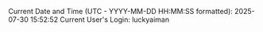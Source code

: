 Current Date and Time (UTC - YYYY-MM-DD HH:MM:SS formatted): 2025-07-30 15:52:52
Current User's Login: luckyaiman
